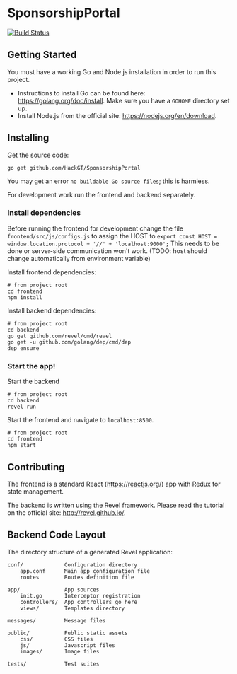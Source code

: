 # SponsorshipPortal
[![Build Status](https://travis-ci.org/HackGT/SponsorshipPortal.svg?branch=master)](https://travis-ci.org/HackGT/SponsorshipPortal)

## Getting Started

You must have a working Go and Node.js installation in order to run this project.
- Instructions to install Go can be found here: https://golang.org/doc/install. Make sure you have a `GOHOME` directory set up.
- Install Node.js from the official site: https://nodejs.org/en/download.

## Installing

Get the source code:
```
go get github.com/HackGT/SponsorshipPortal
```
You may get an error `no buildable Go source files`; this is harmless.

For development work run the frontend and backend separately.

### Install dependencies

Before running the frontend for development change the file `frontend/src/js/configs.js` to assign the HOST to `export const HOST = window.location.protocol + '//' + 'localhost:9000';` This needs to be done or server-side communication won't work. (TODO: host should change automatically from environment variable)

Install frontend dependencies:
```
# from project root
cd frontend
npm install
```

Install backend dependencies:
```
# from project root
cd backend
go get github.com/revel/cmd/revel
go get -u github.com/golang/dep/cmd/dep
dep ensure
```

### Start the app!

Start the backend
```
# from project root
cd backend
revel run
```

Start the frontend and navigate to `localhost:8500`.
```
# from project root
cd frontend
npm start
```

## Contributing

The frontend is a standard React (https://reactjs.org/) app with Redux for state management.

The backend is written using the Revel framework. Please read the tutorial on the official site: http://revel.github.io/.

## Backend Code Layout

The directory structure of a generated Revel application:

    conf/             Configuration directory
        app.conf      Main app configuration file
        routes        Routes definition file

    app/              App sources
        init.go       Interceptor registration
        controllers/  App controllers go here
        views/        Templates directory

    messages/         Message files

    public/           Public static assets
        css/          CSS files
        js/           Javascript files
        images/       Image files

    tests/            Test suites
